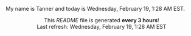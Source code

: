 My name is Tanner and today is Wednesday, February 19, 1:28 AM EST.

<p align="center">This <i>README</i> file is generated <b>every 3 hours</b>!</br>Last refresh: Wednesday, February 19, 1:28 AM EST<br /></p>
